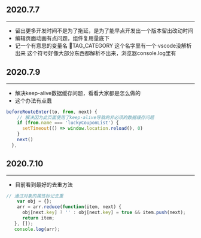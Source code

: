 ## 2020.7.7 
***
- 留出更多开发时间不是为了拖延，是为了能早点开发出一个版本留出改动时间
- 编辑页面动画有点问题，组件复用量底下
- 记一个有意思的变量名  TAG_CATEGORY 这个名字里有一个·vscode没解析出来 这个符号好像大部分东西都解析不出来，浏览器console.log里有

## 2020.7.9
***
- 解决keep-alive数据缓存问题，看看大家都是怎么做的
- 这个办法有点蠢
``` javascript
beforeRouteEnter(to, from, next) {
    // 解决因为此页面使用了keep-alive导致的非必须的数据缓存问题
    if (from.name === 'luckyCouponList') {
      setTimeout(() => window.location.reload(), 0)
    }
    next()
  },
```

## 2020.7.10 
***
- 目前看到最好的去重方法
``` javascript
// 通过对象的属性标记去重
    var obj = {};
    arr = arr.reduce(function(item, next) {
      obj[next.key] ? '' : obj[next.key] = true && item.push(next);
      return item;
   }, []);
   console.log(arr);
```
